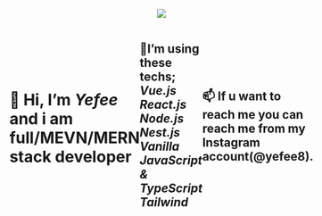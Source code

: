 <p align="center">
  <img src="./yefeegif_1-min.gif">
</p>
<div
style="display:flex; justify-content:center; align-items:center;">
<h1>👋 Hi, I’m <i><b>Yefee</b></i> and i am full/MEVN/MERN stack developer</h1>
<h2>🚀I’m  using these techs; <br>
<i><b>Vue.js</b></i><br>
<i><b>React.js</b></i><br>
<i><b>Node.js</b></i><br>
<i><b>Nest.js</b></i><br>
<i><b>Vanilla JavaScript & TypeScript</b></i><br>
<i><b>Tailwind</b></i>
</h2>
<h2>📫 If u want to reach me you can reach me from my Instagram account(@yefee8).</h2>
</div>

